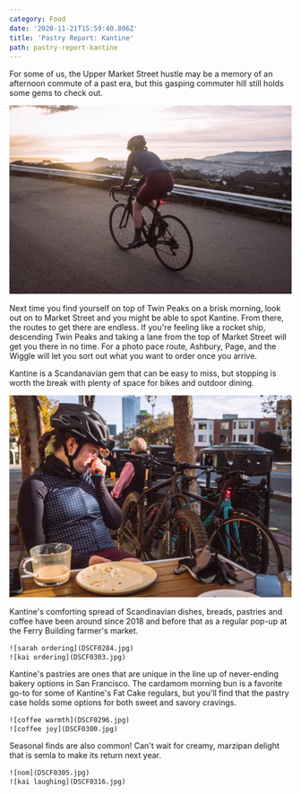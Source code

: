 ```yaml
---
category: Food
date: '2020-11-21T15:59:40.806Z'
title: 'Pastry Report: Kantine'
path: pastry-report-kantine
---
```


For some of us, the Upper Market Street hustle may be a memory of an afternoon commute of a past era, but this gasping commuter hill still holds some gems to check out.

![twin peaks](DSCF0277.jpg)

Next time you find yourself on top of Twin Peaks on a brisk morning, look out on to Market Street and you might be able to spot Kantine. From there, the routes to get there are endless. If you're feeling like a rocket ship, descending Twin Peaks and taking a lane from the top of Market Street will get you there in no time. For a photo pace route, Ashbury, Page, and the Wiggle will let you sort out what you want to order once you arrive.

Kantine is a Scandanavian gem that can be easy to miss, but stopping is worth the break with plenty of space for bikes and outdoor dining.

![bikes](DSCF0319.jpg)

Kantine's comforting spread of Scandinavian dishes, breads, pastries and coffee have been around since 2018 and before that as a regular pop-up at the Ferry Building farmer's market.

```grid|3|
![sarah ordering](DSCF0284.jpg)
![kai ordering](DSCF0303.jpg)
```

Kantine's pastries are ones that are unique in the line up of never-ending bakery options in San Francisco. The cardamom morning bun is a favorite go-to for some of Kantine's Fat Cake regulars, but you'll find that the pastry case holds some options for both sweet and savory cravings.

```grid|3|
![coffee warmth](DSCF0296.jpg)
![coffee joy](DSCF0300.jpg)
```

Seasonal finds are also common! Can't wait for creamy, marzipan delight that is semla to make its return next year.

```grid|3|
![nom](DSCF0305.jpg)
![kai laughing](DSCF0316.jpg)
```
